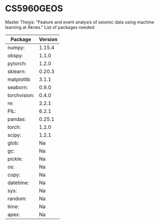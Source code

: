 # CS5960GEOS
Master Thesis: "Feature and event analysis of seismic data using machine learning at Åknes."
List of packages needed:

Package | Version
------------ | -------------
numpy:          |          1.15.4
obspy:            |        1.1.0
pytorch:         |         1.2.0
sklearn:           |       0.20.3
matplotlib        |        3.1.1
seaborn:         |         0.9.0
torchvision:     |         0.4.0
re:              |         2.2.1
PIL:             |         6.2.1
pandas:          |         0.25.1
torch:           |         1.2.0
scipy:          |          1.2.1
glob:           |          Na
gc:             |          Na
pickle:         |          Na
os:             |          Na
copy:           |          Na
datetime:       |          Na
sys:            |          Na
random:         |          Na
time:           |          Na
apex:           |          Na
